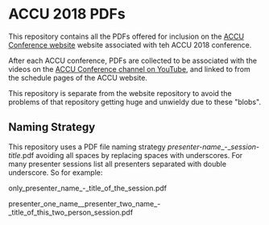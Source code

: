 # ACCU 2018 PDFs

This repository contains all the PDFs offered for inclusion on the [ACCU Conference
website](https://conference.accu.org) website associated with teh ACCU 2018 conference.

After each ACCU conference, PDFs are collected to be associated with the videos on the [ACCU Conference channel on
YouTube](https://www.youtube.com/channel/UCJhay24LTpO1s4bIZxuIqKw/), and linked to from the schedule pages of
the ACCU website.

This repository is separate from the website repository to avoid the problems of that repository getting
huge and unwieldy due to these "blobs".

## Naming Strategy

This repository uses a PDF file naming strategy _presenter-name_\_-\__session-title_.pdf avoiding all spaces by replacing
spaces with underscores. For many presenter sessions list all presenters separated with double
underscore. So for example:

only\_presenter\_name\_-\_title\_of\_the\_session.pdf

presenter\_one\_name\_\_presenter\_two\_name\_-\_title\_of\_this\_two\_person\_session.pdf
